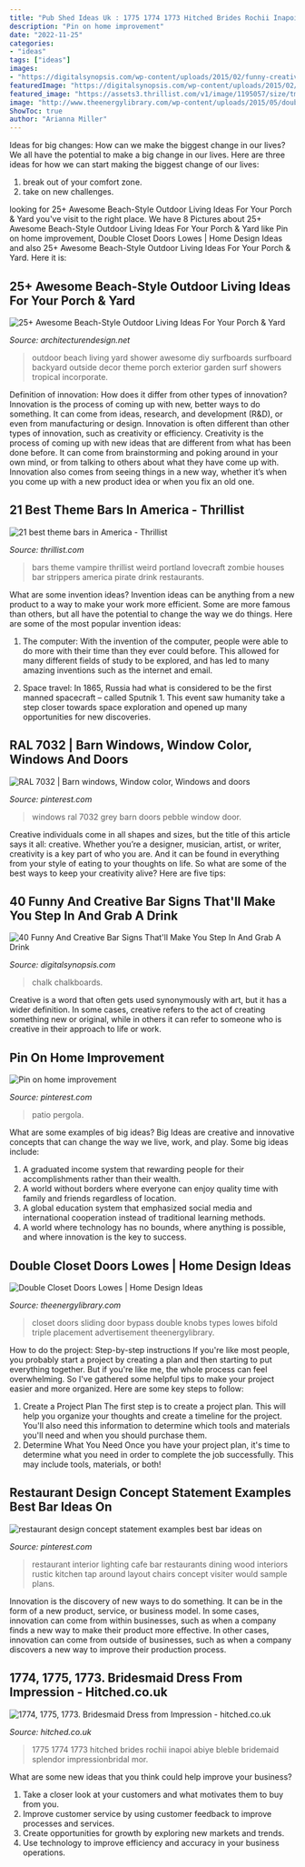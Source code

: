 ```yaml
---
title: "Pub Shed Ideas Uk : 1775 1774 1773 Hitched Brides Rochii Inapoi Abiye Bleble Bridemaid Splendor Impressionbridal Mor"
description: "Pin on home improvement"
date: "2022-11-25"
categories:
- "ideas"
tags: ["ideas"]
images:
- "https://digitalsynopsis.com/wp-content/uploads/2015/02/funny-creative-bar-signs-34.jpg"
featuredImage: "https://digitalsynopsis.com/wp-content/uploads/2015/02/funny-creative-bar-signs-34.jpg"
featured_image: "https://assets3.thrillist.com/v1/image/1195057/size/tmg-facebook_social.jpg"
image: "http://www.theenergylibrary.com/wp-content/uploads/2015/05/double-closet-doors-lowes.jpg"
ShowToc: true
author: "Arianna Miller"
---
```



Ideas for big changes: How can we make the biggest change in our lives?
We all have the potential to make a big change in our lives. Here are three ideas for how we can start making the biggest change of our lives:
1. break out of your comfort zone.
2. take on new challenges.

	

		
looking for 25+ Awesome Beach-Style Outdoor Living Ideas For Your Porch &amp; Yard you've visit to the right place. We have 8 Pictures about 25+ Awesome Beach-Style Outdoor Living Ideas For Your Porch &amp; Yard like Pin on home improvement, Double Closet Doors Lowes | Home Design Ideas and also 25+ Awesome Beach-Style Outdoor Living Ideas For Your Porch &amp; Yard. Here it is:
		
    
## 25+ Awesome Beach-Style Outdoor Living Ideas For Your Porch &amp; Yard

<img loading=lazy src="http://cdn.architecturendesign.net/wp-content/uploads/2015/07/AD-Beach-Style-Outdoor-Living-Ideas-17.jpg" onerror="this.onerror=null;this.src='https://tse2.mm.bing.net/th?id=OIP.f4KXxdrTKzKC686p1PpgbAHaJ4&amp;pid=15.1';" alt="25+ Awesome Beach-Style Outdoor Living Ideas For Your Porch &amp; Yard">

_Source: architecturendesign.net_

>outdoor beach living yard shower awesome diy surfboards surfboard backyard outside decor theme porch exterior garden surf showers tropical incorporate. 

	

Definition of innovation: How does it differ from other types of innovation?
Innovation is the process of coming up with new, better ways to do something. It can come from ideas, research, and development (R&D), or even from manufacturing or design. Innovation is often different than other types of innovation, such as creativity or efficiency.
Creativity is the process of coming up with new ideas that are different from what has been done before. It can come from brainstorming and poking around in your own mind, or from talking to others about what they have come up with. Innovation also comes from seeing things in a new way, whether it’s when you come up with a new product idea or when you fix an old one.

    
## 21 Best Theme Bars In America - Thrillist

<img loading=lazy src="https://assets3.thrillist.com/v1/image/1195057/size/tmg-facebook_social.jpg" onerror="this.onerror=null;this.src='https://tse1.mm.bing.net/th?id=OIP.cpg7Wriy3365eVtfFPVsmAHaD4&amp;pid=15.1';" alt="21 best theme bars in America - Thrillist">

_Source: thrillist.com_

>bars theme vampire thrillist weird portland lovecraft zombie houses bar strippers america pirate drink restaurants. 

	

What are some invention ideas?
Invention ideas can be anything from a new product to a way to make your work more efficient. Some are more famous than others, but all have the potential to change the way we do things. Here are some of the most popular invention ideas: 
1) The computer: With the invention of the computer, people were able to do more with their time than they ever could before. This allowed for many different fields of study to be explored, and has led to many amazing inventions such as the internet and email.

2) Space travel: In 1865, Russia had what is considered to be the first manned spacecraft – called Sputnik 1. This event saw humanity take a step closer towards space exploration and opened up many opportunities for new discoveries.

    
## RAL 7032 | Barn Windows, Window Color, Windows And Doors

<img loading=lazy src="https://i.pinimg.com/736x/60/d5/c4/60d5c4887ac02faeafd932b7ef5b944e--barn-windows-door-ideas.jpg" onerror="this.onerror=null;this.src='https://tse3.mm.bing.net/th?id=OIP.E7KpUJMR6vHU5phMrvfArQHaJ3&amp;pid=15.1';" alt="RAL 7032 | Barn windows, Window color, Windows and doors">

_Source: pinterest.com_

>windows ral 7032 grey barn doors pebble window door. 

	

Creative individuals come in all shapes and sizes, but the title of this article says it all: creative. Whether you’re a designer, musician, artist, or writer, creativity is a key part of who you are. And it can be found in everything from your style of eating to your thoughts on life. So what are some of the best ways to keep your creativity alive? Here are five tips: 

    
## 40 Funny And Creative Bar Signs That&#039;ll Make You Step In And Grab A Drink

<img loading=lazy src="https://digitalsynopsis.com/wp-content/uploads/2015/02/funny-creative-bar-signs-34.jpg" onerror="this.onerror=null;this.src='https://tse1.mm.bing.net/th?id=OIP._Q9F9a375DngDyfMxcK-aQHaJ4&amp;pid=15.1';" alt="40 Funny And Creative Bar Signs That&#039;ll Make You Step In And Grab A Drink">

_Source: digitalsynopsis.com_

>chalk chalkboards. 

	

Creative is a word that often gets used synonymously with art, but it has a wider definition. In some cases, creative refers to the act of creating something new or original, while in others it can refer to someone who is creative in their approach to life or work.

    
## Pin On Home Improvement

<img loading=lazy src="https://i.pinimg.com/736x/75/a3/d1/75a3d117d64a5f4a69f3806ec65f6e8c--pergola-ideas-patio-ideas.jpg" onerror="this.onerror=null;this.src='https://tse3.mm.bing.net/th?id=OIP.7HHUgPrnY2VKB9cX6aLT_gHaF6&amp;pid=15.1';" alt="Pin on home improvement">

_Source: pinterest.com_

>patio pergola. 

	

What are some examples of big ideas?
Big Ideas are creative and innovative concepts that can change the way we live, work, and play. Some big ideas include: 
1. A graduated income system that rewarding people for their accomplishments rather than their wealth.
2. A world without borders where everyone can enjoy quality time with family and friends regardless of location.
3. A global education system that emphasized social media and international cooperation instead of traditional learning methods.
4. A world where technology has no bounds, where anything is possible, and where innovation is the key to success.

    
## Double Closet Doors Lowes | Home Design Ideas

<img loading=lazy src="http://www.theenergylibrary.com/wp-content/uploads/2015/05/double-closet-doors-lowes.jpg" onerror="this.onerror=null;this.src='https://tse3.mm.bing.net/th?id=OIP.nHP-1ZIeXN1PSM23kpX9RAHaMM&amp;pid=15.1';" alt="Double Closet Doors Lowes | Home Design Ideas">

_Source: theenergylibrary.com_

>closet doors sliding door bypass double knobs types lowes bifold triple placement advertisement theenergylibrary. 

	

How to do the project: Step-by-step instructions
If you're like most people, you probably start a project by creating a plan and then starting to put everything together. But if you're like me, the whole process can feel overwhelming. So I've gathered some helpful tips to make your project easier and more organized. Here are some key steps to follow:
1. Create a Project Plan 
The first step is to create a project plan. This will help you organize your thoughts and create a timeline for the project. You'll also need this information to determine which tools and materials you'll need and when you should purchase them. 
2. Determine What You Need 
Once you have your project plan, it's time to determine what you need in order to complete the job successfully. This may include tools, materials, or both! 

    
## Restaurant Design Concept Statement Examples Best Bar Ideas On

<img loading=lazy src="https://i.pinimg.com/736x/ad/76/8d/ad768d826455b553ceeb94cfd5dc8196.jpg" onerror="this.onerror=null;this.src='https://tse3.mm.bing.net/th?id=OIP._qwlnxZrnCAnZwyztwip6AHaLH&amp;pid=15.1';" alt="restaurant design concept statement examples best bar ideas on">

_Source: pinterest.com_

>restaurant interior lighting cafe bar restaurants dining wood interiors rustic kitchen tap around layout chairs concept visiter would sample plans. 

	

Innovation is the discovery of new ways to do something. It can be in the form of a new product, service, or business model. In some cases, innovation can come from within businesses, such as when a company finds a new way to make their product more effective. In other cases, innovation can come from outside of businesses, such as when a company discovers a new way to improve their production process.

    
## 1774, 1775, 1773. Bridesmaid Dress From Impression - Hitched.co.uk

<img loading=lazy src="https://cdn0.hitched.co.uk/cat/bridesmaids-dresses/impression/1774-1775-1773--mfvo417869.jpg" onerror="this.onerror=null;this.src='https://tse2.mm.bing.net/th?id=OIP.9JNCrRRSeleUc0KGFtOwugHaKR&amp;pid=15.1';" alt="1774, 1775, 1773. Bridesmaid Dress from Impression - hitched.co.uk">

_Source: hitched.co.uk_

>1775 1774 1773 hitched brides rochii inapoi abiye bleble bridemaid splendor impressionbridal mor. 

	

What are some new ideas that you think could help improve your business?
1. Take a closer look at your customers and what motivates them to buy from you.
2. Improve customer service by using customer feedback to improve processes and services.
3. Create opportunities for growth by exploring new markets and trends. 
4. Use technology to improve efficiency and accuracy in your business operations.

